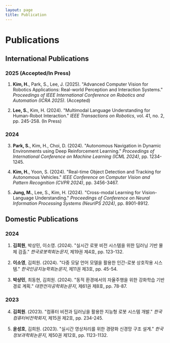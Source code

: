 ```yaml
---
layout: page
title: Publication
---
```


# Publications

## International Publications

### 2025 (Accepted/In Press)

1. **Kim, H.**, Park, S., Lee, J. (2025). "Advanced Computer Vision for Robotics Applications: Real-world Perception and Interaction Systems." *Proceedings of IEEE International Conference on Robotics and Automation (ICRA 2025)*. (Accepted)

2. **Lee, S.**, Kim, H. (2024). "Multimodal Language Understanding for Human-Robot Interaction." *IEEE Transactions on Robotics*, vol. 41, no. 2, pp. 245-258. (In Press)

### 2024

3. **Park, S.**, Kim, H., Choi, D. (2024). "Autonomous Navigation in Dynamic Environments using Deep Reinforcement Learning." *Proceedings of International Conference on Machine Learning (ICML 2024)*, pp. 1234-1245.

4. **Kim, H.**, Yoon, S. (2024). "Real-time Object Detection and Tracking for Autonomous Vehicles." *IEEE Conference on Computer Vision and Pattern Recognition (CVPR 2024)*, pp. 3456-3467.

5. **Jung, M.**, Lee, S., Kim, H. (2024). "Cross-modal Learning for Vision-Language Understanding." *Proceedings of Conference on Neural Information Processing Systems (NeurIPS 2024)*, pp. 8901-8912.

## Domestic Publications

### 2024

1. **김희원**, 박상민, 이소영. (2024). "실시간 로봇 비전 시스템을 위한 딥러닝 기반 물체 검출." *한국로봇학회논문지*, 제19권 제4호, pp. 123-132.

2. **이소영**, 김희원. (2024). "다중 모달 언어 모델을 활용한 인간-로봇 상호작용 시스템." *한국인공지능학회논문지*, 제11권 제3호, pp. 45-54.

3. **박상민**, 최동현, 김희원. (2024). "동적 환경에서의 자율주행을 위한 강화학습 기반 경로 계획." *대한전자공학회논문지*, 제61권 제8호, pp. 78-87.

### 2023

4. **김희원**. (2023). "컴퓨터 비전과 딥러닝을 활용한 지능형 로봇 시스템 개발." *한국컴퓨터비전학회지*, 제15권 제2호, pp. 234-245.

5. **윤성호**, 김희원. (2023). "실시간 영상처리를 위한 경량화 신경망 구조 설계." *한국정보과학회논문지*, 제50권 제12호, pp. 1123-1132.